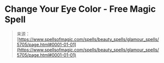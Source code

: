 <!--yml
category: 未分类
date: 2024-06-12 18:40:04
-->

# Change Your Eye Color - Free Magic Spell

> 来源：[https://www.spellsofmagic.com/spells/beauty_spells/glamour_spells/5705/page.html#0001-01-01](https://www.spellsofmagic.com/spells/beauty_spells/glamour_spells/5705/page.html#0001-01-01)